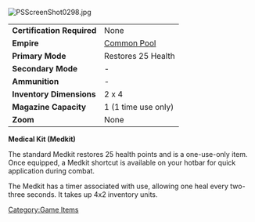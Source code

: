 ![](PSScreenShot0298.jpg "PSScreenShot0298.jpg")

|                            |                                       |
|----------------------------|---------------------------------------|
| **Certification Required** | None                                  |
| **Empire**                 | [Common Pool](Common_Pool "wikilink") |
| **Primary Mode**           | Restores 25 Health                    |
| **Secondary Mode**         | \-                                    |
| **Ammunition**             | \-                                    |
| **Inventory Dimensions**   | 2 x 4                                 |
| **Magazine Capacity**      | 1 (1 time use only)                   |
| **Zoom**                   | None                                  |

**Medical Kit (Medkit)**

The standard Medkit restores 25 health points and is a one-use-only
item. Once equipped, a Medkit shortcut is available on your hotbar for
quick application during combat.

The Medkit has a timer associated with use, allowing one heal every
two-three seconds. It takes up 4x2 inventory units.

[Category:Game Items](Category:Game_Items "wikilink")